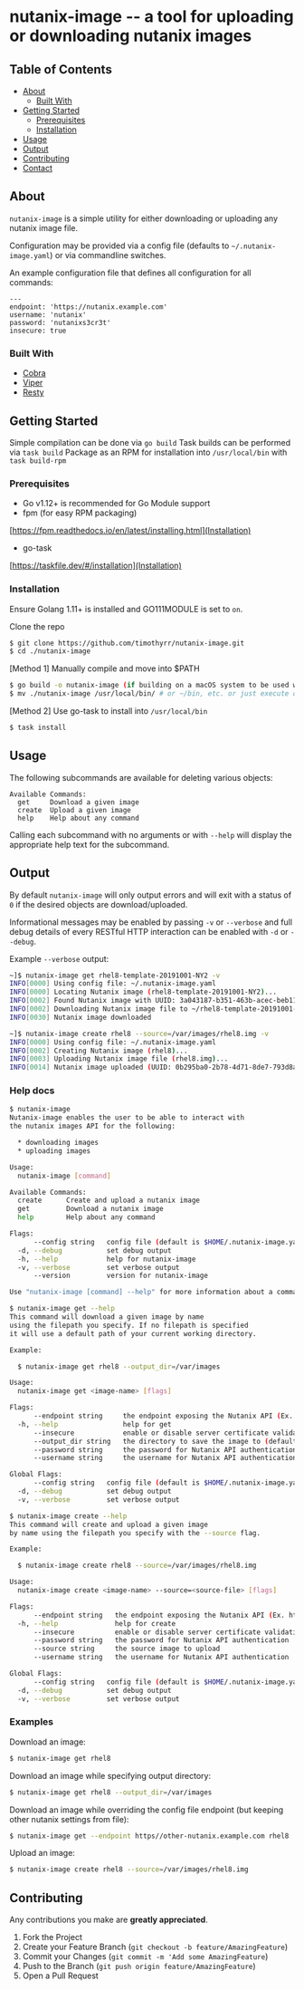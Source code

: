 # nutanix-image -- a tool for uploading or downloading nutanix images

## Table of Contents

* [About](#about)
  * [Built With](#built-with)
* [Getting Started](#getting-started)
  * [Prerequisites](#prerequisites)
  * [Installation](#installation)
* [Usage](#usage)
* [Output](#output)
* [Contributing](#contributing)
* [Contact](#contact)


## About

`nutanix-image` is a simple utility for either downloading or uploading any nutanix image file.

Configuration may be provided via a config file (defaults to `~/.nutanix-image.yaml`) or via commandline switches.

An example configuration file that defines all configuration for all commands:

```
---
endpoint: 'https://nutanix.example.com'
username: 'nutanix'
password: 'nutanixs3cr3t'
insecure: true
```


### Built With
* [Cobra](https://github.com/spf13/cobra)
* [Viper](https://github.com/spf13/viper)
* [Resty](https://github.com/go-resty/resty)

## Getting Started

Simple compilation can be done via `go build`
Task builds can be performed via `task build`
Package as an RPM for installation into `/usr/local/bin` with `task build-rpm`


### Prerequisites

* Go v1.12+ is recommended for Go Module support
* fpm (for easy RPM packaging)

[https://fpm.readthedocs.io/en/latest/installing.html](Installation)

* go-task

[https://taskfile.dev/#/installation](Installation)


### Installation

Ensure Golang 1.11+ is installed and GO111MODULE is set to `on`.

Clone the repo
```sh
$ git clone https://github.com/timothyrr/nutanix-image.git
$ cd ./nutanix-image
```

[Method 1] Manually compile and move into $PATH
```sh
$ go build -o nutanix-image (if building on a macOS system to be used with linux use this command: env GOOS=linux GOARCH=amd64  go build -o nutanix-image)
$ mv ./nutanix-image /usr/local/bin/ # or ~/bin, etc. or just execute directly e.g. ./nutanix-image --help
```

[Method 2] Use go-task to install into `/usr/local/bin`
```sh
$ task install
```

## Usage

The following subcommands are available for deleting various objects:

```
Available Commands:
  get     Download a given image
  create  Upload a given image
  help    Help about any command
```

Calling each subcommand with no arguments or with `--help` will display the appropriate help text for the subcommand.

## Output

By default `nutanix-image` will only output errors and will exit with a status of `0` if the desired objects are download/uploaded.

Informational messages may be enabled by passing `-v` or `--verbose` and full debug details of every RESTful HTTP interaction can be enabled with `-d` or `--debug`.

Example `--verbose` output:

```sh
~]$ nutanix-image get rhel8-template-20191001-NY2 -v
INFO[0000] Using config file: ~/.nutanix-image.yaml
INFO[0000] Locating Nutanix image (rhel8-template-20191001-NY2)...
INFO[0002] Found Nutanix image with UUID: 3a043187-b351-463b-acec-beb1122a30a1
INFO[0002] Downloading Nutanix image file to ~/rhel8-template-20191001-NY2.img...
INFO[0030] Nutanix image downloaded

~]$ nutanix-image create rhel8 --source=/var/images/rhel8.img -v
INFO[0000] Using config file: ~/.nutanix-image.yaml
INFO[0002] Creating Nutanix image (rhel8)...
INFO[0003] Uploading Nutanix image file (rhel8.img)...
INFO[0014] Nutanix image uploaded (UUID: 0b295ba0-2b78-4d71-8de7-793d8a44ed0d)
```


### Help docs
```sh
$ nutanix-image
Nutanix-image enables the user to be able to interact with
the nutanix images API for the following:

  * downloading images
  * uploading images

Usage:
  nutanix-image [command]

Available Commands:
  create      Create and upload a nutanix image
  get         Download a nutanix image
  help        Help about any command

Flags:
      --config string   config file (default is $HOME/.nutanix-image.yaml)
  -d, --debug           set debug output
  -h, --help            help for nutanix-image
  -v, --verbose         set verbose output
      --version         version for nutanix-image

Use "nutanix-image [command] --help" for more information about a command.
```

```sh
$ nutanix-image get --help
This command will download a given image by name
using the filepath you specify. If no filepath is specified
it will use a default path of your current working directory.

Example:

  $ nutanix-image get rhel8 --output_dir=/var/images

Usage:
  nutanix-image get <image-name> [flags]

Flags:
      --endpoint string     the endpoint exposing the Nutanix API (Ex. https://nutanix.example.org)
  -h, --help                help for get
      --insecure            enable or disable server certificate validation
      --output_dir string   the directory to save the image to (default "/var/images")
      --password string     the password for Nutanix API authentication
      --username string     the username for Nutanix API authentication

Global Flags:
      --config string   config file (default is $HOME/.nutanix-image.yaml)
  -d, --debug           set debug output
  -v, --verbose         set verbose output
```

```sh
$ nutanix-image create --help
This command will create and upload a given image
by name using the filepath you specify with the --source flag.

Example:

  $ nutanix-image create rhel8 --source=/var/images/rhel8.img

Usage:
  nutanix-image create <image-name> --source=<source-file> [flags]

Flags:
      --endpoint string   the endpoint exposing the Nutanix API (Ex. https://nutanix.example.org)
  -h, --help              help for create
      --insecure          enable or disable server certificate validation
      --password string   the password for Nutanix API authentication
      --source string     the source image to upload
      --username string   the username for Nutanix API authentication

Global Flags:
      --config string   config file (default is $HOME/.nutanix-image.yaml)
  -d, --debug           set debug output
  -v, --verbose         set verbose output
```


### Examples

Download an image:
```sh
$ nutanix-image get rhel8
```

Download an image while specifying output directory:
```sh
$ nutanix-image get rhel8 --output_dir=/var/images
```

Download an image while overriding the config file endpoint (but keeping other nutanix settings from file):
```sh
$ nutanix-image get --endpoint https//other-nutanix.example.com rhel8
```

Upload an image:
```sh
$ nutanix-image create rhel8 --source=/var/images/rhel8.img
```


## Contributing

Any contributions you make are **greatly appreciated**.

1. Fork the Project
2. Create your Feature Branch (`git checkout -b feature/AmazingFeature`)
3. Commit your Changes (`git commit -m 'Add some AmazingFeature`)
4. Push to the Branch (`git push origin feature/AmazingFeature`)
5. Open a Pull Request
